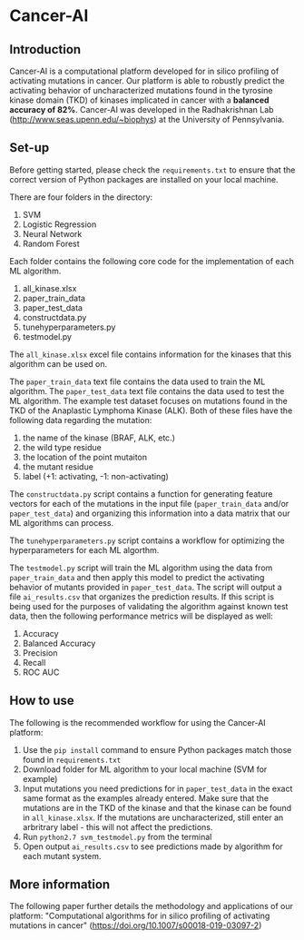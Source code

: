 # Cancer-AI

## Introduction 
Cancer-AI is a computational platform developed for in silico profiling of activating mutations in cancer. Our platform is able to robustly predict the activating behavior of uncharacterized mutations found in the tyrosine kinase domain (TKD) of kinases implicated in cancer with a **balanced accuracy of 82%**. Cancer-AI was developed in the Radhakrishnan Lab (http://www.seas.upenn.edu/~biophys) at the University of Pennsylvania. 

## Set-up  
Before getting started, please check the `requirements.txt` to ensure that the correct version of Python packages are installed on your local machine. 

There are four folders in the directory: 

1. SVM 
2. Logistic Regression
3. Neural Network
4. Random Forest 

Each folder contains the following core code for the implementation of each ML algorithm. 

1. all_kinase.xlsx 
2. paper_train_data
3. paper_test_data 
4. constructdata.py
5. tunehyperparameters.py
6. testmodel.py 

The `all_kinase.xlsx` excel file contains information for the kinases that this algorithm can be used on. 

The `paper_train_data` text file contains the data used to train the ML algorithm. The `paper_test_data` text file contains the data used to test the ML algorithm. The example test dataset focuses on mutations found in the TKD of the Anaplastic Lymphoma Kinase (ALK). Both of these files have the following data regarding the mutation: 

1. the name of the kinase (BRAF, ALK, etc.) 
2. the wild type residue
3. the location of the point mutaiton 
4. the mutant residue 
5. label (+1: activating, -1: non-activating) 

The `constructdata.py` script contains a function for generating feature vectors for each of the mutations in the input file (`paper_train_data` and/or `paper_test_data`) and organizing this information into a data matrix that our ML algorithms can process. 

The `tunehyperparameters.py` script contains a workflow for optimizing the hyperparameters for each ML algorthm. 

The `testmodel.py` script will train the ML algorithm using the data from `paper_train_data` and then apply this model to predict the activating behavior of mutants provided in `paper_test_data`. The script will output a file `ai_results.csv` that organizes the prediction results. If this script is being used for the purposes of validating the algorithm against known test data, then the following performance metrics will be displayed as well: 

1. Accuracy 
2. Balanced Accuracy 
3. Precision 
4. Recall 
5. ROC AUC 

## How to use

The following is the recommended workflow for using the Cancer-AI platform: 

1. Use the `pip install` command to ensure Python packages match those found in `requirements.txt` 
2. Download folder for ML algorithm to your local machine (SVM for example)
3. Input mutations you need predictions for in `paper_test_data` in the exact same format as the examples already entered. Make sure that the mutations are in the TKD of the kinase and that the kinase can be found in `all_kinase.xlsx`. If the mutations are uncharacterized, still enter an arbritrary label - this will not affect the predictions. 
4. Run `python2.7 svm_testmodel.py` from the terminal
5. Open output `ai_results.csv` to see predictions made by algorithm for each mutant system.

## More information 
The following paper further details the methodology and applications of our platform: "Computational algorithms for in silico profiling of activating mutations in cancer" (https://doi.org/10.1007/s00018-019-03097-2) 


